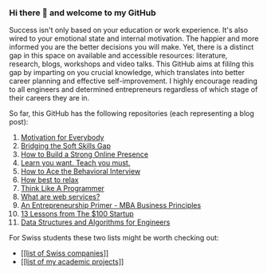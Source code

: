 ### Hi there 👋 and welcome to my GitHub

Success isn't only based on your education or work experience. It's also wired to your emotional state and internal motivation. The happier and more informed you are the better decisions you will make. Yet, there is a distinct gap in this space on available and accessible resources: literature, research, blogs, workshops and video talks. This GitHub aims at fililng this gap by imparting on you crucial knowledge, which translates into better career planning and effective self-improvement. I highly encourage reading to all engineers and determined entrepreneurs regardless of which stage of their careers they are in.

So far, this GitHub has the following repositories (each representing a blog post):

1. [Motivation for Everybody](https://github.com/ajitagupta/motivationforeverybody)
2. [Bridging the Soft Skills Gap](https://github.com/ajitagupta/bridgingthesoftskillsgap)
3. [How to Build a Strong Online Presence](https://github.com/ajitagupta/howtobuildastrongonlinepresence)
4. [Learn you want. Teach you must.](https://github.com/ajitagupta/learnyouwantteachyoumust)
5. [How to Ace the Behavioral Interview](https://github.com/ajitagupta/howtoacethebehavioralinterview)
6. [How best to relax](https://github.com/ajitagupta/relax)
7. [Think Like A Programmer](https://github.com/ajitagupta/thinklikeaprogrammer)
8. [What are web services?](https://github.com/ajitagupta/webservices)
9. [An Entrepreneurship Primer - MBA Business Principles](https://github.com/ajitagupta/entrepreneurshipprimer)
10. [13 Lessons from The $100 Startup](https://github.com/ajitagupta/100dollarstartup)
11. [Data Structures and Algorithms for Engineers](https://github.com/ajitagupta/dsajava)

For Swiss students these two lists might be worth checking out:
* [[[list of Swiss companies]]](https://github.com/ajitagupta/swisssoftwareconsulting)
* [[[list of my academic projects]]](https://github.com/ajitagupta/thesisprojects)

<!--
**ajitagupta/ajitagupta** is a ✨ _special_ ✨ repository because its `README.md` (this file) appears on your GitHub profile.


Here are some ideas to get you started:

- 🔭 I’m currently working on ...
- 🌱 I’m currently learning ...
- 👯 I’m looking to collaborate on ...
- 🤔 I’m looking for help with ...
- 💬 Ask me about ...
- 📫 How to reach me: ...
- 😄 Pronouns: ...
- ⚡ Fun fact: ...
-->
